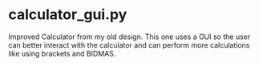 # calculator_gui.py
Improved Calculator from my old design. This one uses a GUI so the user can better interact with the calculator and can perform more calculations like using brackets and BIDMAS.
